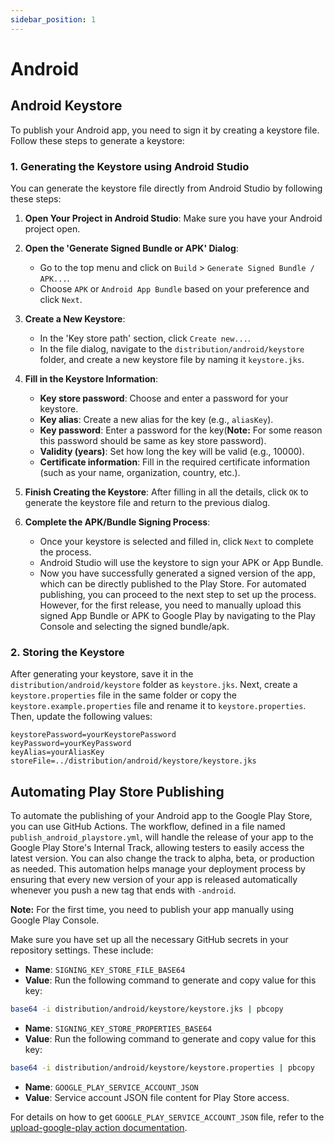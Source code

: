 ```yaml
---
sidebar_position: 1
---
```


# Android

## Android Keystore
To publish your Android app, you need to sign it by creating a keystore file. Follow these steps to generate a keystore:

### 1. Generating the Keystore using Android Studio

You can generate the keystore file directly from Android Studio by following these steps:

1. **Open Your Project in Android Studio**:
   Make sure you have your Android project open.

2. **Open the 'Generate Signed Bundle or APK' Dialog**:
   - Go to the top menu and click on `Build` > `Generate Signed Bundle / APK...`.
   - Choose `APK` or `Android App Bundle` based on your preference and click `Next`.

3. **Create a New Keystore**:
   - In the 'Key store path' section, click `Create new...`.
   - In the file dialog, navigate to the `distribution/android/keystore` folder, and create a new keystore file by naming it `keystore.jks`.

4. **Fill in the Keystore Information**:
   - **Key store password**: Choose and enter a password for your keystore.
   - **Key alias**: Create a new alias for the key (e.g., `aliasKey`).
   - **Key password**: Enter a password for the key(**Note:** For some reason this password should be same as key store password).
   - **Validity (years)**: Set how long the key will be valid (e.g., 10000).
   - **Certificate information**: Fill in the required certificate information (such as your name, organization, country, etc.).

5. **Finish Creating the Keystore**:
   After filling in all the details, click `OK` to generate the keystore file and return to the previous dialog.

6. **Complete the APK/Bundle Signing Process**:
   - Once your keystore is selected and filled in, click `Next` to complete the process.
   - Android Studio will use the keystore to sign your APK or App Bundle.
   - Now you have successfully generated a signed version of the app, which can be directly published to the Play Store. For automated publishing, you can proceed to the next step to set up the process. However, for the first release, you need to manually upload this signed App Bundle or APK to Google Play by navigating to the Play Console and selecting the signed bundle/apk.


### 2. Storing the Keystore

After generating your keystore, save it in the `distribution/android/keystore` folder as `keystore.jks`.
Next, create a `keystore.properties` file in the same folder or copy the `keystore.example.properties` file and rename it to `keystore.properties`. Then, update the following values:  

```properties
keystorePassword=yourKeystorePassword
keyPassword=yourKeyPassword
keyAlias=yourAliasKey
storeFile=../distribution/android/keystore/keystore.jks
```  


## Automating Play Store Publishing
To automate the publishing of your Android app to the Google Play Store, you can use GitHub Actions. The workflow, defined in a file named `publish_android_playstore.yml`, will handle the release of your app to the Google Play Store's Internal Track, allowing testers to easily access the latest version. You can also change the track to alpha, beta, or production as needed. This automation helps manage your deployment process by ensuring that every new version of your app is released automatically whenever you push a new tag that ends with `-android`.

**Note:** For the first time, you need to publish your app manually using Google Play Console.  

Make sure you have set up all the necessary GitHub secrets in your repository settings. These include:  

- **Name**: `SIGNING_KEY_STORE_FILE_BASE64`
- **Value**: Run the following command to generate and copy value for this key:
```bash
base64 -i distribution/android/keystore/keystore.jks | pbcopy
```

- **Name**: `SIGNING_KEY_STORE_PROPERTIES_BASE64`
- **Value**: Run the following command to generate and copy value for this key:
```bash
base64 -i distribution/android/keystore/keystore.properties | pbcopy
```    

- **Name**: `GOOGLE_PLAY_SERVICE_ACCOUNT_JSON`
- **Value**: Service account JSON file content for Play Store access. 

For details on how to get `GOOGLE_PLAY_SERVICE_ACCOUNT_JSON` file, refer to the [upload-google-play action documentation](https://github.com/r0adkll/upload-google-play?tab=readme-ov-file#configure-access-via-service-account).  


